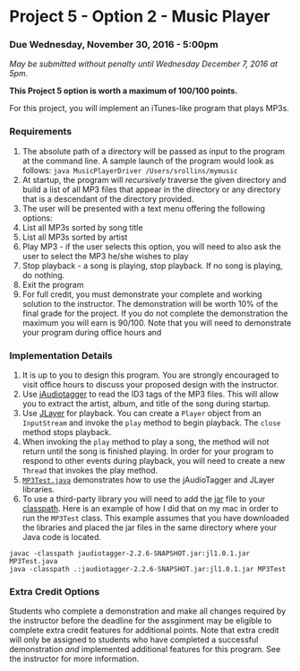 Project 5 - Option 2 - Music Player
===================================

### Due Wednesday, November 30, 2016 - 5:00pm
*May be submitted without penalty until Wednesday December 7, 2016 at 5pm.*

**This Project 5 option is worth a maximum of 100/100 points.**

For this project, you will implement an iTunes-like program that plays MP3s.  

### Requirements

1. The absolute path of a directory will be passed as input to the program at the command line.  A sample launch of the program would look as follows: `java MusicPlayerDriver /Users/srollins/mymusic`
2. At startup, the program will *recursively* traverse the given directory and build a list of all MP3 files that appear in the directory or any directory that is a descendant of the directory provided.
3. The user will be presented with a text menu offering the following options:
  1. List all MP3s sorted by song title
  2. List all MP3s sorted by artist
  3. Play MP3 - if the user selects this option, you will need to also ask the user to select the MP3 he/she wishes to play
  4. Stop playback - a song is playing, stop playback.  If no song is playing, do nothing.
  5. Exit the program
4. For full credit, you must demonstrate your complete and working solution to the instructor. The demonstration will be worth 10% of the final grade for the project. If you do not complete the demonstration the maximum you will earn is 90/100. Note that you will need to demonstrate your program during office hours and 

### Implementation Details

1. It is up to you to design this program. You are strongly encouraged to visit office hours to discuss your proposed design with the instructor.
2. Use [jAudiotagger](http://www.jthink.net/jaudiotagger/) to read the ID3 tags of the MP3 files.  This will allow you to extract the artist, album, and title of the song during startup.
3. Use [JLayer](http://www.javazoom.net/javalayer/javalayer.html) for playback.  You can create a `Player` object from an `InputStream` and invoke the `play` method to begin playback.  The `close` method stops playback.
4. When invoking the `play` method to play a song, the method will not return until the song is finished playing.  In order for your program to respond to other events during playback, you will need to create a new `Thread` that invokes the play method.  
5. [`MP3Test.java`](code/MP3Test.java) demonstrates how to use the jAudioTagger and JLayer libraries.
6. To use a third-party library you will need to add the [jar](https://en.wikipedia.org/wiki/JAR_(file_format)) file to your [classpath](https://en.wikipedia.org/wiki/Classpath_(Java)). Here is an example of how I did that on my mac in order to run the `MP3Test` class. This example assumes that you have downloaded the libraries and placed the jar files in the same directory where your Java code is located.

```
javac -classpath jaudiotagger-2.2.6-SNAPSHOT.jar:jl1.0.1.jar MP3Test.java
java -classpath .:jaudiotagger-2.2.6-SNAPSHOT.jar:jl1.0.1.jar MP3Test
```

### Extra Credit Options

Students who complete a demonstration and make all changes required by the instructor before the deadline for the assginment may be eligible to complete extra credit features for additional points. Note that extra credit will only be assigned to students who have completed a successful demonstration *and* implemented additional features for this program. See the instructor for more information.